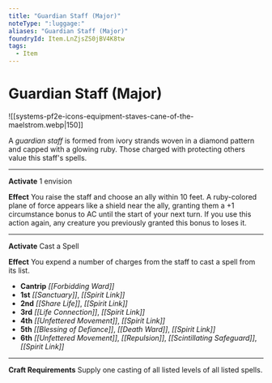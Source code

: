 ```yaml
---
title: "Guardian Staff (Major)"
noteType: ":luggage:"
aliases: "Guardian Staff (Major)"
foundryId: Item.LnZjsZS0jBV4K8tw
tags:
  - Item
---
```


# Guardian Staff (Major)
![[systems-pf2e-icons-equipment-staves-cane-of-the-maelstrom.webp|150]]

A _guardian staff_ is formed from ivory strands woven in a diamond pattern and capped with a glowing ruby. Those charged with protecting others value this staff's spells.

* * *

**Activate** 1 envision

**Effect** You raise the staff and choose an ally within 10 feet. A ruby-colored plane of force appears like a shield near the ally, granting them a +1 circumstance bonus to AC until the start of your next turn. If you use this action again, any creature you previously granted this bonus to loses it.

* * *

**Activate** Cast a Spell

**Effect** You expend a number of charges from the staff to cast a spell from its list.

*   **Cantrip** _[[Forbidding Ward]]_
*   **1st** _[[Sanctuary]]_, _[[Spirit Link]]_
*   **2nd** _[[Share Life]]_, _[[Spirit Link]]_
*   **3rd** _[[Life Connection]]_, _[[Spirit Link]]_
*   **4th** _[[Unfettered Movement]]_, _[[Spirit Link]]_
*   **5th** _[[Blessing of Defiance]]_, _[[Death Ward]]_, _[[Spirit Link]]_
*   **6th** _[[Unfettered Movement]]_, _[[Repulsion]]_, _[[Scintillating Safeguard]]_, _[[Spirit Link]]_

* * *

**Craft Requirements** Supply one casting of all listed levels of all listed spells.

